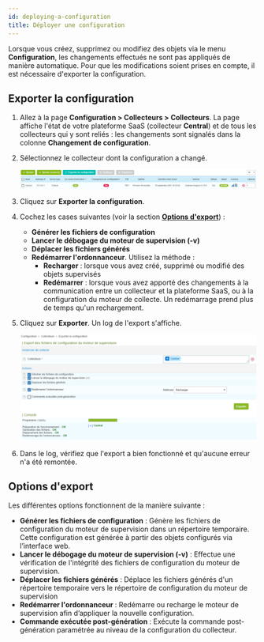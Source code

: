 ```yaml
---
id: deploying-a-configuration
title: Déployer une configuration
---
```


Lorsque vous créez, supprimez ou modifiez des objets via le menu
**Configuration**, les changements effectués ne sont pas appliqués de manière
automatique. Pour que les modifications soient prises en compte, il est nécessaire d'exporter la configuration.

## Exporter la configuration

1. Allez à la page **Configuration > Collecteurs > Collecteurs**. La page affiche l'état de votre plateforme SaaS (collecteur **Central**) et de tous les collecteurs qui y sont reliés : les changements sont signalés dans la colonne **Changement de configuration**.

2. Sélectionnez le collecteur dont la configuration a changé.

    ![image](../../assets/monitoring/monitoring-servers/export_conf.png)

3. Cliquez sur **Exporter la configuration**.

4. Cochez les cases suivantes (voir la section [**Options d'export**](#options-dexport)) :
    - **Générer les fichiers de configuration**
    - **Lancer le débogage du moteur de supervision (-v)**
    - **Déplacer les fichiers générés**
    - **Redémarrer l'ordonnanceur**. Utilisez la méthode : 
      - **Recharger** : lorsque vous avez créé, supprimé ou modifié des objets supervisés
      - **Redémarrer** : lorsque vous avez apporté des changements à la communication entre un collecteur et la plateforme SaaS, ou à la configuration du moteur de collecte. Un redémarrage prend plus de temps qu'un rechargement.

5. Cliquez sur **Exporter**. Un log de l'export s'affiche.

    ![image](../../assets/monitoring/monitoring-servers/export_conf_done.png)

6. Dans le log, vérifiez que l'export a bien fonctionné et qu'aucune erreur n'a été remontée.

## Options d'export

Les différentes options fonctionnent de la manière suivante :

- **Générer les fichiers de configuration** : Génère les fichiers de
    configuration du moteur de supervision dans un répertoire temporaire. Cette
    configuration est générée à partir des objets configurés via l’interface web.
- **Lancer le débogage du moteur de supervision (-v)** : Effectue une vérification de l'intégrité des fichiers de configuration du moteur de supervision.
- **Déplacer les fichiers générés** : Déplace les fichiers générés d'un répertoire temporaire vers le répertoire de configuration du moteur de supervision
- **Redémarrer l'ordonnanceur** : Redémarre ou recharge le moteur de supervision afin d’appliquer
    la nouvelle configuration.
- **Commande exécutée post-génération** : Exécute la commande post-génération
    paramétrée au niveau de la configuration du collecteur.
